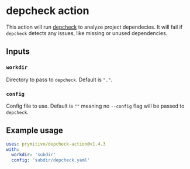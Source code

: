 # depcheck action

This action will run [depcheck](https://www.npmjs.com/package/depcheck)
to analyze project dependecies. It will fail if `depcheck` detects any issues,
like missing or unused dependencies.

## Inputs

### `workdir`

Directory to pass to `depcheck`. Default is `"."`.

### `config`

Config file to use. Default is `""` meaning no `--config` flag will be passed
to `depcheck`.

## Example usage

```YAML
uses: prymitive/depcheck-action@v1.4.3
with:
  workdir: 'subdir'
  config: 'subdir/depcheck.yaml'
```

